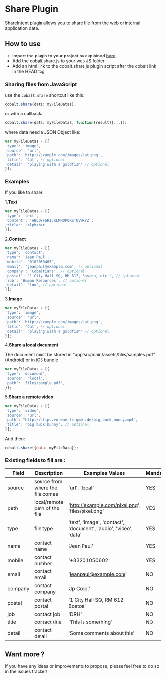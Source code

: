 # Share Plugin

ShareIntent plugin allows you to share file from the web or internal application data.

## How to use

* import the plugin to your project as explained [here](https://github.com/cobaltians/cobalt/wiki/Plugins-usage)
* Add the cobalt.share.js to your web JS folder
* Add an html link to the cobalt.share.js plugin script after the cobalt link in the HEAD tag

### Sharing files from JavaScript

use the `cobalt.share` shortcut like this:

```javascript
cobalt.share(data: myFileDatas);
```

or with a callback:

```javascript
cobalt.share(data: myFileDatas, function(result){...});
```

where data need a JSON Object like:

```javascript
var myFileDatas = [{
'type': 'image',
'source': 'url',
'path': 'http://example.com/images/cat.png',
'title': 'Cat', // optional
'detail': "playing with a goldfish" // optional
}];
```

### Examples

If you like to share:

1.**Text**

```javascript
var myFileDatas = [{
'type': 'text',
'content': 'ABCDEFGHIJKLMNOPQRSTUVWXYZ',
'title': 'alphabet'
}];
```

2.**Contact**

```javascript
var myFileDatas = [{
'type': 'contact',
'name': 'Jean Paul',
'mobile': "0102030405",
'email': 'jeanpaul@example.com', // optional
'company': 'Cobaltians', // optional
'postal': '1 City Hall SQ, RM 612, Boston, etc.', // optional
'job': 'Human Resources', // optional
'detail': 'foo', // optional
}];
```

3.**Image**

```javascript
var myFileDatas = [{
'type': 'image',
'source': 'url',
'path': 'http://example.com/images/cat.png',
'title': 'Cat', // optional
'detail': "playing with a goldfish" // optional
}];
```

4.**Share a local document**

The document must be stored in "app/src/main/assets/files/samples.pdf" (Android) or in iOS bundle

```javascript
var myFileDatas = [{
'type': 'document',
'source': 'local',
'path': 'files/sample.pdf',
}];
```

5.**Share a remote video**

```javascript
var myFileDatas = [{
'type': 'video',
'source': 'url',
'path': "http://clips.vorwaerts-gmbh.de/big_buck_bunny.mp4",
'title': 'big buck bunny', // optional
}];
```

And then:
```javascript
cobalt.share({data: myFileData});
```

### Existing fields to fill are :

| Field | Description | Examples Values | Mandatory |
| ----- | ---- | ----------- | ----------- |
| source | source from where the file comes | 'url', 'local' | YES |
| path | local/remote path of the file     | 'http://example.com/pixel.png', 'files/pixel.png' | YES |
| type | file type   | 'text', 'image', 'contact', 'document', 'audio', 'video', 'data'| YES |
| name | contact name     | 'Jean Paul' | YES |
| mobile | contact number     | '+33201050602' | YES |
| email | contact email     | 'jeanpaul@example.com' | NO |
| company | contact company     | 'Jp Corp.' | NO |
| postal | contact postal    | '1 City Hall SQ, RM 612, Boston' | NO |
| job | contact job     | 'DRH' | NO |
| title | contact title    | 'This is something' | NO |
| detail | contact detail    | 'Some comments about this' | NO |

## Want more ?

If you have any ideas or improvements to propose, please feel free to do so in the issues tracker!
